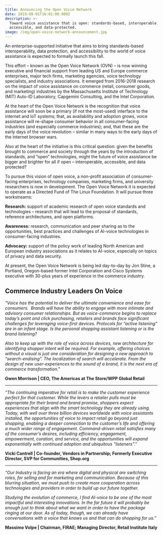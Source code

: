 ```yaml
---
title: Announcing the Open Voice Network
date: 2019-08-01T16:01:00.000Z
description: >-
  Toward voice assistance that is open: standards-based, interoperable,
  accessible, and data-protected.
image: /img/open-voice-network-announcement.jpg
---
```

An enterprise-supported initiative that aims to bring standards-based interoperability, data protection, and accessibility to the world of voice assistance is expected to formally launch this fall.

This effort – known as the Open Voice Network (OVN) – is now winning executive and financial support from leading US and Europe commerce enterprises, major tech firms, marketing agencies, voice technology specialists, and industry associations. It emerged from 2016-2018 research on the impact of voice assistance on commerce (retail, consumer goods, and marketing) industries by the Massachusetts Institute of Technology (MIT) Auto-ID Laboratory, Capgemini Consulting, and the Intel Corporation.  

At the heart of the Open Voice Network is the recognition that voice assistance will soon be a primary (if not the most-used) interface to the internet and IoT systems; that, as availability and adoption grows, voice assistance will re-shape consumer behavior in all consumer-facing industries (and especially commerce industries); and, that these are the early days of the voice revolution – similar in many ways to the early days of the internet browser wars.

Also at the heart of the initiative is this critical question: given the benefits brought to commerce and society through the years by the introduction of standards, and “open” technologies, might the future of voice assistance be bigger and brighter for all if open – interoperable, accessible, and data protected?

To pursue this vision of open voice, a non-profit association of consumer-facing enterprises, technology companies, marketing firms, and university researchers is now in development. The Open Voice Network it is expected to operate as a Directed Fund of The Linux Foundation. It will pursue three workstreams:  

**Research:** support of academic research of open voice standards and technologies – research that will lead to the proposal of standards, reference architectures, and open platforms.

**Awareness:** research, communication and peer sharing as to the opportunities, best practices and challenges of AI-voice technologies in consumer-facing industries.

**Advocacy:** support of the policy work of leading North American and European industry associations as it relates to AI-voice, especially on topics of privacy and data security. 

At present, the Open Voice Network is being led day-to-day by Jon Stine, a Portland, Oregon-based former Intel Corporation and Cisco Systems executive with 30-plus years of experience in the commerce industry. 

## Commerce Industry Leaders On Voice

_"Voice has the potential to deliver the ultimate convenience and ease for consumers.  Brands will have the ability to engage with more intimate and advisory consumer relationships. But as voice-commerce begins to replace today’s point and click purchasing, retailers and brands face significant challenges for leveraging voice-first devices. Protocols for “active listening” are in an infant stage. Is the personal shopping assistant listening or is the brand listening?_

_Also to keep up with the role of voice across devices, new architecture for identifying shopper intent will be required. For example, offering choices without a visual is just one consideration for designing a new approach to “search-endising”. The localization of search will accelerate. From the design of new user-experiences to the sound of a brand, it is the next era of commerce transformation."_

**Gwen Morrison | CEO, The Americas at The Store/WPP Global Retail**

- - -

_"The continuing imperative for retail is to make the customer experience perfect for that customer. While the levers a retailer pulls must be appropriate for their brand and brand promise, shoppers expect experiences that align with the smart technology they are already using. Today, with well over three billion devices worldwide with voice assistants installed, the opportunities of voice to impact retail go beyond just shopping, enabling a deeper connection to the customer’s life and offering a much wider range of engagement. Command-driven retail satisfies many of the consumer’s desires, including efficiency, engagement, empowerment, curation, and service, and the opportunities will expand exponentially with continued adoption and ubiquitous “listeners”."_

**Vicki Cantrell | Co-founder, Vendors in Partnership; Formerly Executive Director, SVP for Communities, Shop.org**

- - -

_“Our Industry is facing an era where digital and physical are switching roles, for selling and for marketing and communication. Because of this blurring situation, we must push to create more cooperation across technologies and providers in order to build up our future together._

_Studying the evolution of commerce, I find AI-voice to be one of the most impactful and interesting innovations. In the far future it will probably be enough just to think about what we want in order to have the package ringing at our door. As of today, though, we can already have conversations with a voice that knows us and that can do shopping for us.”_

**Massimo Volpe | Chairman, FIRAE; Managing Director, Retail Institute Italy**
